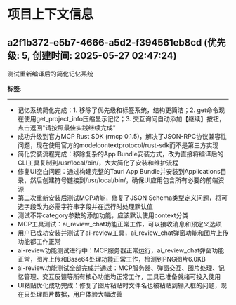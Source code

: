 # 项目上下文信息

## a2f1b372-e5b7-4666-a5d2-f394561eb8cd (优先级: 5, 创建时间: 2025-05-27 02:47:24)

测试重新编译后的简化记忆系统

**标签**:

---

- 记忆系统简化完成：1. 移除了优先级和标签系统，结构更简洁；2. get命令现在使用get_project_info压缩显示记忆；3. 交互询问自动添加【继续】按钮，点击返回"请按照最佳实践继续完成"
- 成功升级到官方MCP Rust SDK (rmcp 0.1.5)，解决了JSON-RPC协议兼容性问题，现在使用官方的modelcontextprotocol/rust-sdk而不是第三方实现
- 简化安装流程完成：移除复杂的App Bundle安装方式，改为直接将编译后的CLI工具复制到/usr/local/bin/，大大简化了安装和维护流程
- 修复UI空白问题：通过构建完整的Tauri App Bundle并安装到Applications目录，然后创建符号链接到/usr/local/bin/，确保UI应用包含所有必要的前端资源
- 第二次重新安装后测试MCP功能，修复了JSON Schema类型定义问题，将可选字段改为必需字符串字段并在运行时处理默认值
- 测试不带category参数的添加功能，应该默认使用context分类
- MCP工具测试：ai_review_chat功能正常工作，可以接收消息和预定义选项
- 用户已成功安装并测试了ai-review工具，ai_review_chat弹窗功能和图片上传功能都工作正常
- ai-review功能测试进行中：MCP服务器正常运行，ai_review_chat弹窗功能正常，图片上传和Base64处理功能正常工作，检测到PNG图片6.0KB
- ai-review功能测试全部完成并通过：MCP服务器、弹窗交互、图片处理、记忆管理、交互反馈等所有核心功能均正常工作，工具已准备就绪可投入使用
- UI粘贴优化成功完成：修复了图片粘贴时文件名也被粘贴到输入框的问题，现在只处理图片数据，用户体验大幅改善
